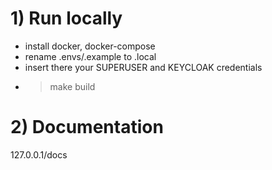 # 1) Run locally
- install docker, docker-compose
- rename .envs/.example to .local
- insert there your SUPERUSER and KEYCLOAK credentials
- > make build

# 2) Documentation
127.0.0.1/docs
